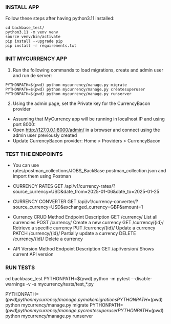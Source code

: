 ### INSTALL APP
Follow these steps after having python3.11 installed:
```
cd backbase_test/
python3.11 -m venv venv
source venv/bin/activate 
pip install --upgrade pip
pip install -r requirements.txt
```

### INIT MYCURRENCY APP
1. Run the following commands to load migrations, create and admin user and run de server:
```
PYTHONPATH=$(pwd) python mycurrency/manage.py migrate
PYTHONPATH=$(pwd) python mycurrency/manage.py createsuperuser
PYTHONPATH=$(pwd) python mycurrency/manage.py runserver
```

2. Using the admin page, set the Private key for the CurrencyBacon provider
- Assuming that MyCurrency app will be running in localhost IP and using port 8000:
- Open http://127.0.0.1:8000/admin/ in a browser and connect using the admin user previously created
- Update CurrencyBacon provider: Home > Providers > CurrencyBacon

### TEST THE ENDPOINTS
- You can use rates/postman_collections/JOBS_BackBase.postman_collection.json and import them using Postman

- CURRENCY RATES
GET     /api/v1/currency-rates/?source_currency=USD&date_from=2025-01-06&date_to=2025-01-25

- CURRENCY CONVERTER
GET     /api/v1/currency-converter/?source_currency=USD&exchanged_currency=GBP&amount=1

- Currency CRUD
Method      Endpoint            Description
GET         /currency/          List all currencies
POST        /currency/          Create a new currency
GET         /currency/{id}/     Retrieve a specific currency
PUT         /currency/{id}/     Update a currency
PATCH       /currency/{id}/     Partially update a currency
DELETE      /currency/{id}/     Delete a currency

- API Version
Method      Endpoint            Description
GET         /api/version/       Shows current API version

### RUN TESTS
cd backbase_test
PYTHONPATH=$(pwd) python -m pytest --disable-warnings -v -s mycurrency/tests/test_*.py




PYTHONPATH=$(pwd) python mycurrency/manage.py makemigrations
PYTHONPATH=$(pwd) python mycurrency/manage.py migrate
PYTHONPATH=$(pwd) python mycurrency/manage.py createsuperuser
PYTHONPATH=$(pwd) python mycurrency/manage.py runserver
